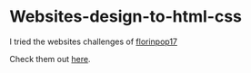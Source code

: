 # Websites-design-to-html-css
I tried the websites challenges of <a href="https://github.com/florinpop17/10websites-design-to-html-css">florinpop17 </a>
<p>Check them out <a href="https://10websites-design-to-html-css.netlify.app/">here</a>.

